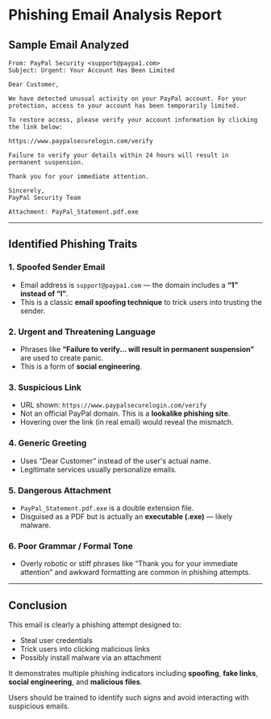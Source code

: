
# Phishing Email Analysis Report

## Sample Email Analyzed

```
From: PayPal Security <support@paypa1.com>
Subject: Urgent: Your Account Has Been Limited

Dear Customer,

We have detected unusual activity on your PayPal account. For your protection, access to your account has been temporarily limited.

To restore access, please verify your account information by clicking the link below:

https://www.paypalsecurelogin.com/verify

Failure to verify your details within 24 hours will result in permanent suspension.

Thank you for your immediate attention.

Sincerely,  
PayPal Security Team

Attachment: PayPal_Statement.pdf.exe
```

---

## Identified Phishing Traits

### 1. Spoofed Sender Email
- Email address is `support@paypa1.com` — the domain includes a **“1” instead of “l”**.
- This is a classic **email spoofing technique** to trick users into trusting the sender.

### 2. Urgent and Threatening Language
- Phrases like **“Failure to verify... will result in permanent suspension”** are used to create panic.
- This is a form of **social engineering**.

### 3. Suspicious Link
- URL shown: `https://www.paypalsecurelogin.com/verify`
- Not an official PayPal domain. This is a **lookalike phishing site**.
- Hovering over the link (in real email) would reveal the mismatch.

### 4. Generic Greeting
- Uses “Dear Customer” instead of the user's actual name.
- Legitimate services usually personalize emails.

### 5. Dangerous Attachment
- `PayPal_Statement.pdf.exe` is a double extension file.
- Disguised as a PDF but is actually an **executable (.exe)** — likely malware.

### 6. Poor Grammar / Formal Tone
- Overly robotic or stiff phrases like “Thank you for your immediate attention” and awkward formatting are common in phishing attempts.

---

## Conclusion

This email is clearly a phishing attempt designed to:
- Steal user credentials
- Trick users into clicking malicious links
- Possibly install malware via an attachment

It demonstrates multiple phishing indicators including **spoofing**, **fake links**, **social engineering**, and **malicious files**.

Users should be trained to identify such signs and avoid interacting with suspicious emails.

